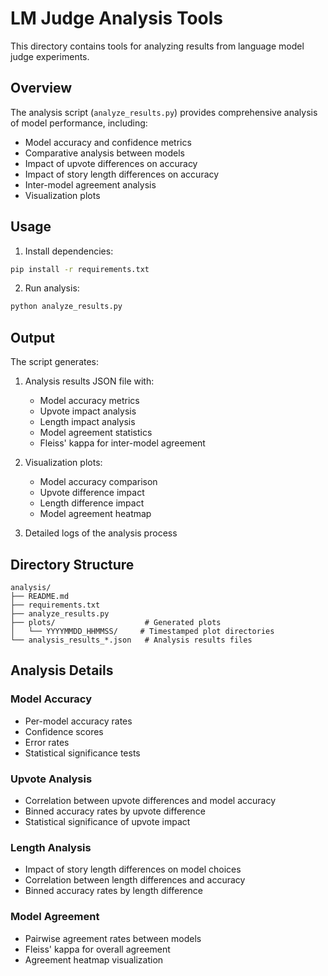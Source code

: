 # LM Judge Analysis Tools

This directory contains tools for analyzing results from language model judge experiments.

## Overview

The analysis script (`analyze_results.py`) provides comprehensive analysis of model performance, including:

- Model accuracy and confidence metrics
- Comparative analysis between models
- Impact of upvote differences on accuracy
- Impact of story length differences on accuracy
- Inter-model agreement analysis
- Visualization plots

## Usage

1. Install dependencies:
```bash
pip install -r requirements.txt
```

2. Run analysis:
```bash
python analyze_results.py
```

## Output

The script generates:

1. Analysis results JSON file with:
   - Model accuracy metrics
   - Upvote impact analysis
   - Length impact analysis
   - Model agreement statistics
   - Fleiss' kappa for inter-model agreement

2. Visualization plots:
   - Model accuracy comparison
   - Upvote difference impact
   - Length difference impact
   - Model agreement heatmap

3. Detailed logs of the analysis process

## Directory Structure

```
analysis/
├── README.md
├── requirements.txt
├── analyze_results.py
├── plots/                    # Generated plots
│   └── YYYYMMDD_HHMMSS/     # Timestamped plot directories
└── analysis_results_*.json   # Analysis results files
```

## Analysis Details

### Model Accuracy
- Per-model accuracy rates
- Confidence scores
- Error rates
- Statistical significance tests

### Upvote Analysis
- Correlation between upvote differences and model accuracy
- Binned accuracy rates by upvote difference
- Statistical significance of upvote impact

### Length Analysis
- Impact of story length differences on model choices
- Correlation between length differences and accuracy
- Binned accuracy rates by length difference

### Model Agreement
- Pairwise agreement rates between models
- Fleiss' kappa for overall agreement
- Agreement heatmap visualization 